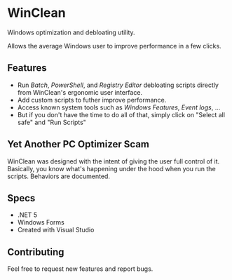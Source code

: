 # WinClean
Windows optimization and debloating utility. 

Allows the average Windows user to improve performance in a few clicks.

## Features

- Run *Batch*, *PowerShell*, and *Registry Editor* debloating scripts directly from WinClean's ergonomic user interface.
- Add custom scripts to futher improve performance.
- Access known system tools such as *Windows Features*, *Event logs*, ...
- But if you don't have the time to do all of that, simply click on "Select all safe" and "Run Scripts"

## Yet Another PC Optimizer Scam

WinClean was designed with the intent of giving the user full control of it.
Basically, you know what's happening under the hood when you run the scripts.
Behaviors are documented.

## Specs

- .NET 5
- Windows Forms
- Created with Visual Studio

## Contributing
Feel free to request new features and report bugs.
